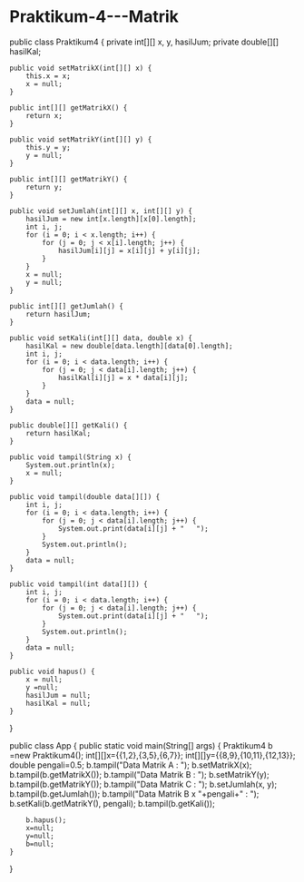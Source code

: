 # Praktikum-4---Matrik
public class Praktikum4 {
    private int[][] x,  y,  hasilJum;
    private double[][] hasilKal;

    public void setMatrikX(int[][] x) {
        this.x = x;
        x = null;
    }

    public int[][] getMatrikX() {
        return x;
    }

    public void setMatrikY(int[][] y) {
        this.y = y;
        y = null;
    }

    public int[][] getMatrikY() {
        return y;
    }

    public void setJumlah(int[][] x, int[][] y) {
        hasilJum = new int[x.length][x[0].length];
        int i, j;
        for (i = 0; i < x.length; i++) {
            for (j = 0; j < x[i].length; j++) {
                hasilJum[i][j] = x[i][j] + y[i][j];
            }
        }
        x = null;
        y = null;
    }

    public int[][] getJumlah() {
        return hasilJum;
    }

    public void setKali(int[][] data, double x) {
        hasilKal = new double[data.length][data[0].length];
        int i, j;
        for (i = 0; i < data.length; i++) {
            for (j = 0; j < data[i].length; j++) {
                hasilKal[i][j] = x * data[i][j];
            }
        }
        data = null;
    }

    public double[][] getKali() {
        return hasilKal;
    }

    public void tampil(String x) {
        System.out.println(x);
        x = null;
    }

    public void tampil(double data[][]) {
        int i, j;
        for (i = 0; i < data.length; i++) {
            for (j = 0; j < data[i].length; j++) {
                System.out.print(data[i][j] + "   ");
            }
            System.out.println();
        }
        data = null;
    }

    public void tampil(int data[][]) {
        int i, j;
        for (i = 0; i < data.length; i++) {
            for (j = 0; j < data[i].length; j++) {
                System.out.print(data[i][j] + "   ");
            }
            System.out.println();
        }
        data = null;
    }

    public void hapus() {
        x = null;
        y =null;
        hasilJum = null;
        hasilKal = null;
    }
}





public class App {
    public static void main(String[] args) {
        Praktikum4 b =new Praktikum4();
        int[][]x={{1,2},{3,5},{6,7}};
        int[][]y={{8,9},{10,11},{12,13}};
        double pengali=0.5;
        b.tampil("Data Matrik A : ");
        b.setMatrikX(x);
        b.tampil(b.getMatrikX());
        b.tampil("Data Matrik B : ");
        b.setMatrikY(y);
        b.tampil(b.getMatrikY());
        b.tampil("Data Matrik C : ");
        b.setJumlah(x, y);
        b.tampil(b.getJumlah());
        b.tampil("Data Matrik B x "+pengali+" : ");
        b.setKali(b.getMatrikY(), pengali);
        b.tampil(b.getKali());

        b.hapus();
        x=null;
        y=null;
        b=null;
    }
    
        
}




